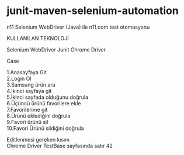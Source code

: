 # junit-maven-selenium-automation
n11 Selenium WebDriver (Java) ile n11.com  test otomasyonu

KULLANILAN TEKNOLOJİ

Selenium WebDriver
Junit
Chrome Driver

Case

1.Anasayfaya Git </br>
2.Login Ol </br>
3.Samsung ürün ara </br>
4.İkinci sayfaya git </br>
5.İkinci sayfada olduğunu doğrula </br>
6.Üçüncü ürünü favorilere ekle </br>
7.Favorilerime git </br>
8.Ürünü eklediğini doğrula </br>
9.Favori ürünü sil </br>
10.Favori Ürünü sildiğini doğrula </br>

Editlenmesi gereken kısım </br>
Chrome Driver TestBase sayfasında satır 42
